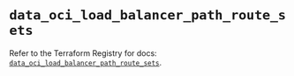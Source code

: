 # `data_oci_load_balancer_path_route_sets`

Refer to the Terraform Registry for docs: [`data_oci_load_balancer_path_route_sets`](https://registry.terraform.io/providers/oracle/oci/6.18.0/docs/data-sources/load_balancer_path_route_sets).

